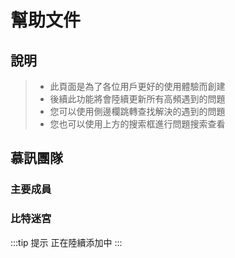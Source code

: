 <script setup>
import { VPTeamMembers } from 'vitepress/theme'

const index = [
  {
    avatar: '/img/Never again-avatar.jpg',
    name: 'Never again',
    title: '主要成員',
    links: [
      //{ icon: 'github', link: 'https://github.com/yyx990803' },
      { icon: 'bilibili', link: 'https://space.bilibili.com/341626328' }
    ]
  },
  {
    avatar: 'https://github.com/ao-x.png',
    name: '夢文博',
    title: '主要成員',
    links: [
      { icon: 'github', link: 'https://github.com/ao-x' },
      { icon: 'bilibili', link: 'https://space.bilibili.com/12825362' }
    ]
  }
]

const BitMaze = [
  {
    avatar: '/img/Never again-avatar.jpg',
    name: 'Never again',
    title: '主要成員',
    links: [
      //{ icon: 'github', link: 'https://github.com/yyx990803' },
      { icon: 'bilibili', link: 'https://space.bilibili.com/341626328' }
    ]
  },
  {
    avatar: 'https://github.com/ao-x.png',
    name: '夢文博',
    title: '主要成員',
    links: [
      { icon: 'github', link: 'https://github.com/ao-x' },
      { icon: 'bilibili', link: 'https://space.bilibili.com/12825362' }
    ]
  },
  {
    avatar: 'https://github.com/popocheam.png',
    name: 'PopQ',
    title: '團隊成員',
    links: [
      { icon: 'github', link: 'https://github.com/popocheam' },
      //{ icon: 'twitter', link: 'https://twitter.com/youyuxi' }
    ]
  },
  /*{
    avatar: 'https://github.com/kiaking.png',
    name: 'Kia King Ishii',
    title: 'Developer',
    links: [
      { icon: 'github', link: 'https://github.com/kiaking' },
      { icon: 'twitter', link: 'https://twitter.com/KiaKing85' }
    ]
  }*/
]
</script>

# 幫助文件

## 說明

> - 此頁面是為了各位用戶更好的使用體驗而創建
> - 後續此功能將會陸續更新所有高頻遇到的問題
> - 您可以使用側邊欄跳轉查找解決的遇到的問題
> - 您也可以使用上方的搜索框進行問題搜索查看

## 慕訊團隊

### 主要成員

<VPTeamMembers size="small" :members="index" />

### 比特迷宮

<VPTeamMembers size="small" :members="BitMaze" />

:::tip 提示
正在陸續添加中
:::
